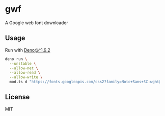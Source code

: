 # gwf

A Google web font downloader

## Usage

Run with [Deno@^1.9.2](https://deno.land/)

```sh
deno run \
  --unstable \
  --allow-net \
  --allow-read \
  --allow-write \
  mod.ts d "https://fonts.googleapis.com/css2?family=Noto+Sans+SC:wght@400;700&family=Noto+Sans+TC:wght@400;700&display=swap"
```

## License

MIT
